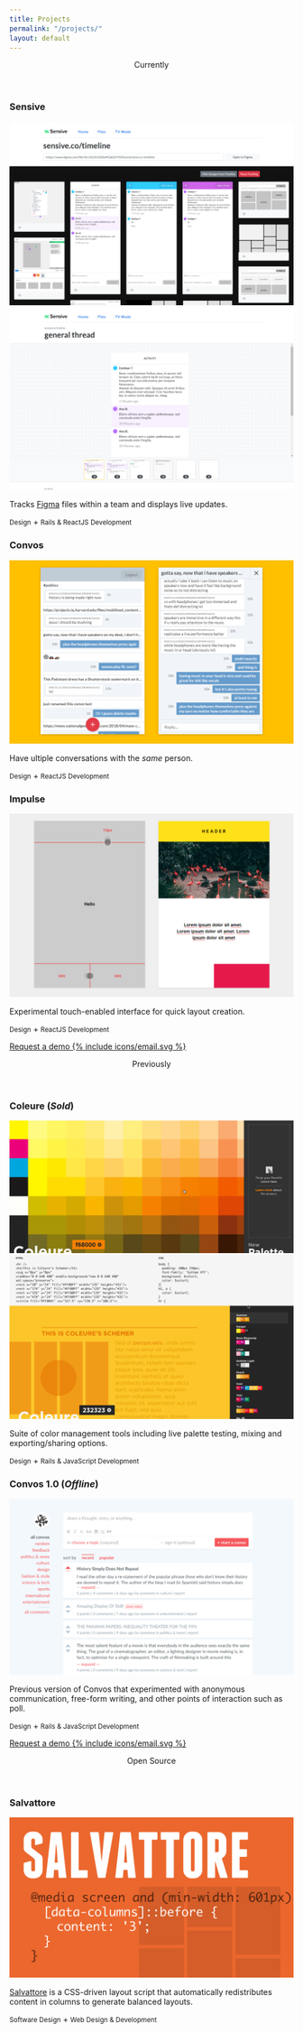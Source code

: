 ```yaml
---
title: Projects
permalink: "/projects/"
layout: default
---
```


<section>
  <header class="label h5">Currently</header>
  <section class="project">
    <h1>Sensive</h1>
    <img src="/img/sensive-1.png" alt="Sensive">
    <img src="/img/sensive-2.png" alt="Sensive ">
    <p>Tracks <a href="https://figma.com/" target="_blank">Figma</a> files within a team and displays live updates.</p>
    <footer><small class="label">Design</small> + <small class="label">Rails & ReactJS Development</small></footer>
  </section>
  <section class="project">
    <h1>Convos</h1>
    <img src="/img/convos.png" alt="Convos Chat">
    <p>Have ultiple conversations with the <em>same</em> person.</p>
    <footer><small class="label">Design</small> + <small class="label">ReactJS Development</small></footer>
  </section>
  <section class="project">
    <h1>Impulse</h1>
    <img src="/img/impulse.png" alt="Impulse">
    <p>Experimental touch-enabled interface for quick layout creation.</p>
    <footer><small class="label">Design</small> + <small class="label">ReactJS Development</small></footer>
  </section>
</section>
<section>
  <p><a class="label h5" href="mailto:rolando@bandd.co">Request a demo {% include icons/email.svg %}</a></p>
</section>
<section>
  <header class="label h5">Previously</header>
  <section class="project">
    <h1>Coleure (<em>Sold</em>)</h1>
    <img src="/img/coleure.gif" alt="Coleure">
    <img src="/img/coleure-schemer.gif" alt="Coleure Schemer">
    <p>Suite of color management tools including live palette testing, mixing and exporting/sharing options.</p>
    <footer><small class="label">Design</small> + <small class="label">Rails & JavaScript Development</small></footer>
  </section>
  <section class="project">
    <h1>Convos 1.0 (<em>Offline</em>)</h1>
    <img class="fit" src="/img/convos.org.jpg" alt="convos.org">
    <p>Previous version of Convos that experimented with anonymous communication, free-form writing, and other points of interaction such as poll.</p>
    <footer><small class="label">Design</small> + <small class="label">Rails & JavaScript Development</small></footer>
  </section>
</section>

<section>
  <p><a class="label h5" href="mailto:rolando@bandd.co">Request a demo {% include icons/email.svg %}</a></p>
</section>
<section>
  <header class="label h5">Open Source</header>
  <section class="project">
    <h1>Salvattore</h1>
    <a href="https://github.com/rnmp/salvattore" target="_blank"><img class="fit" src="/img/salvattore.svg" alt="Salvattore"></a>
    <p><a href="https://github.com/rnmp/salvattore" target="_blank">Salvattore</a> is a CSS-driven layout script that automatically redistributes content in columns to generate balanced layouts.</p>
    <footer><small class="label">Software Design</small> + <small class="label">Web Design & Development</small></footer>
  </section>
</section>
